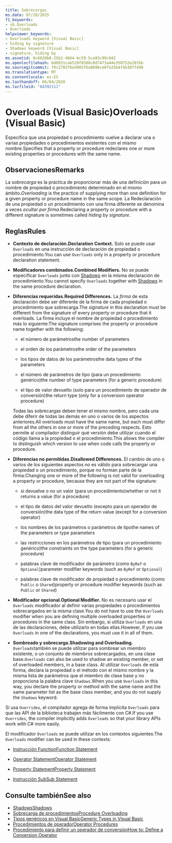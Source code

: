 ```yaml
---
title: Sobrecargas
ms.date: 07/20/2015
f1_keywords:
- vb.Overloads
- Overloads
helpviewer_keywords:
- Overloads keyword [Visual Basic]
- hiding by signature
- Shadows keyword [Visual Basic]
- signature, hiding by
ms.assetid: 0c6820b8-25b2-4664-bc59-5ca93c99c042
ms.openlocfilehash: bd0931cab520f8580c0d7473a44e350752e287bb
ms.sourcegitcommit: f8c270376ed905f6a8896ce0fe25b4f4b38ff498
ms.translationtype: MT
ms.contentlocale: es-ES
ms.lasthandoff: 06/04/2020
ms.locfileid: "84392111"
---
```

# <a name="overloads-visual-basic"></a><span data-ttu-id="e76ee-102">Overloads (Visual Basic)</span><span class="sxs-lookup"><span data-stu-id="e76ee-102">Overloads (Visual Basic)</span></span>

<span data-ttu-id="e76ee-103">Especifica que una propiedad o procedimiento vuelve a declarar una o varias propiedades o procedimientos existentes con el mismo nombre.</span><span class="sxs-lookup"><span data-stu-id="e76ee-103">Specifies that a property or procedure redeclares one or more existing properties or procedures with the same name.</span></span>

## <a name="remarks"></a><span data-ttu-id="e76ee-104">Observaciones</span><span class="sxs-lookup"><span data-stu-id="e76ee-104">Remarks</span></span>

<span data-ttu-id="e76ee-105">La *sobrecarga* es la práctica de proporcionar más de una definición para un nombre de propiedad o procedimiento determinado en el mismo ámbito.</span><span class="sxs-lookup"><span data-stu-id="e76ee-105">*Overloading* is the practice of supplying more than one definition for a given property or procedure name in the same scope.</span></span> <span data-ttu-id="e76ee-106">La Redeclaración de una propiedad o un procedimiento con una firma diferente se denomina a veces *ocultar por firma*.</span><span class="sxs-lookup"><span data-stu-id="e76ee-106">Redeclaring a property or procedure with a different signature is sometimes called *hiding by signature*.</span></span>

## <a name="rules"></a><span data-ttu-id="e76ee-107">Reglas</span><span class="sxs-lookup"><span data-stu-id="e76ee-107">Rules</span></span>

- <span data-ttu-id="e76ee-108">**Contexto de declaración.**</span><span class="sxs-lookup"><span data-stu-id="e76ee-108">**Declaration Context.**</span></span> <span data-ttu-id="e76ee-109">Solo se puede usar `Overloads` en una instrucción de declaración de propiedad o procedimiento.</span><span class="sxs-lookup"><span data-stu-id="e76ee-109">You can use `Overloads` only in a property or procedure declaration statement.</span></span>

- <span data-ttu-id="e76ee-110">**Modificadores combinados.**</span><span class="sxs-lookup"><span data-stu-id="e76ee-110">**Combined Modifiers.**</span></span> <span data-ttu-id="e76ee-111">No se puede especificar `Overloads` junto con [Shadows](shadows.md) en la misma declaración de procedimiento.</span><span class="sxs-lookup"><span data-stu-id="e76ee-111">You cannot specify `Overloads` together with [Shadows](shadows.md) in the same procedure declaration.</span></span>

- <span data-ttu-id="e76ee-112">**Diferencias requeridas.**</span><span class="sxs-lookup"><span data-stu-id="e76ee-112">**Required Differences.**</span></span> <span data-ttu-id="e76ee-113">La *firma* de esta declaración debe ser diferente de la firma de cada propiedad o procedimiento que sobrecarga.</span><span class="sxs-lookup"><span data-stu-id="e76ee-113">The *signature* in this declaration must be different from the signature of every property or procedure that it overloads.</span></span> <span data-ttu-id="e76ee-114">La firma incluye el nombre de propiedad o procedimiento más lo siguiente:</span><span class="sxs-lookup"><span data-stu-id="e76ee-114">The signature comprises the property or procedure name together with the following:</span></span>

  - <span data-ttu-id="e76ee-115">el número de parámetros</span><span class="sxs-lookup"><span data-stu-id="e76ee-115">the number of parameters</span></span>

  - <span data-ttu-id="e76ee-116">el orden de los parámetros</span><span class="sxs-lookup"><span data-stu-id="e76ee-116">the order of the parameters</span></span>

  - <span data-ttu-id="e76ee-117">los tipos de datos de los parámetros</span><span class="sxs-lookup"><span data-stu-id="e76ee-117">the data types of the parameters</span></span>

  - <span data-ttu-id="e76ee-118">el número de parámetros de tipo (para un procedimiento genérico)</span><span class="sxs-lookup"><span data-stu-id="e76ee-118">the number of type parameters (for a generic procedure)</span></span>

  - <span data-ttu-id="e76ee-119">el tipo de valor devuelto (solo para un procedimiento de operador de conversión)</span><span class="sxs-lookup"><span data-stu-id="e76ee-119">the return type (only for a conversion operator procedure)</span></span>

  <span data-ttu-id="e76ee-120">Todas las sobrecargas deben tener el mismo nombre, pero cada una debe diferir de todas las demás en uno o varios de los aspectos anteriores.</span><span class="sxs-lookup"><span data-stu-id="e76ee-120">All overloads must have the same name, but each must differ from all the others in one or more of the preceding respects.</span></span> <span data-ttu-id="e76ee-121">Esto permite al compilador distinguir qué versión debe utilizar cuando el código llama a la propiedad o el procedimiento.</span><span class="sxs-lookup"><span data-stu-id="e76ee-121">This allows the compiler to distinguish which version to use when code calls the property or procedure.</span></span>

- <span data-ttu-id="e76ee-122">**Diferencias no permitidas.**</span><span class="sxs-lookup"><span data-stu-id="e76ee-122">**Disallowed Differences.**</span></span> <span data-ttu-id="e76ee-123">El cambio de uno o varios de los siguientes aspectos no es válido para sobrecargar una propiedad o un procedimiento, porque no forman parte de la firma:</span><span class="sxs-lookup"><span data-stu-id="e76ee-123">Changing one or more of the following is not valid for overloading a property or procedure, because they are not part of the signature:</span></span>

  - <span data-ttu-id="e76ee-124">si devuelve o no un valor (para un procedimiento)</span><span class="sxs-lookup"><span data-stu-id="e76ee-124">whether or not it returns a value (for a procedure)</span></span>

  - <span data-ttu-id="e76ee-125">el tipo de datos del valor devuelto (excepto para un operador de conversión)</span><span class="sxs-lookup"><span data-stu-id="e76ee-125">the data type of the return value (except for a conversion operator)</span></span>

  - <span data-ttu-id="e76ee-126">los nombres de los parámetros o parámetros de tipo</span><span class="sxs-lookup"><span data-stu-id="e76ee-126">the names of the parameters or type parameters</span></span>

  - <span data-ttu-id="e76ee-127">las restricciones en los parámetros de tipo (para un procedimiento genérico)</span><span class="sxs-lookup"><span data-stu-id="e76ee-127">the constraints on the type parameters (for a generic procedure)</span></span>

  - <span data-ttu-id="e76ee-128">palabras clave de modificador de parámetro (como `ByRef` o `Optional`)</span><span class="sxs-lookup"><span data-stu-id="e76ee-128">parameter modifier keywords (such as `ByRef` or `Optional`)</span></span>

  - <span data-ttu-id="e76ee-129">palabras clave de modificador de propiedad o procedimiento (como `Public` o `Shared`)</span><span class="sxs-lookup"><span data-stu-id="e76ee-129">property or procedure modifier keywords (such as `Public` or `Shared`)</span></span>

- <span data-ttu-id="e76ee-130">**Modificador opcional.**</span><span class="sxs-lookup"><span data-stu-id="e76ee-130">**Optional Modifier.**</span></span> <span data-ttu-id="e76ee-131">No es necesario usar el `Overloads` modificador al definir varias propiedades o procedimientos sobrecargados en la misma clase.</span><span class="sxs-lookup"><span data-stu-id="e76ee-131">You do not have to use the `Overloads` modifier when you are defining multiple overloaded properties or procedures in the same class.</span></span> <span data-ttu-id="e76ee-132">Sin embargo, si utiliza `Overloads` en una de las declaraciones, debe utilizarlo en todas ellas.</span><span class="sxs-lookup"><span data-stu-id="e76ee-132">However, if you use `Overloads` in one of the declarations, you must use it in all of them.</span></span>

- <span data-ttu-id="e76ee-133">**Sombreado y sobrecarga.**</span><span class="sxs-lookup"><span data-stu-id="e76ee-133">**Shadowing and Overloading.**</span></span> <span data-ttu-id="e76ee-134">`Overloads`también se puede utilizar para sombrear un miembro existente, o un conjunto de miembros sobrecargados, en una clase base.</span><span class="sxs-lookup"><span data-stu-id="e76ee-134">`Overloads` can also be used to shadow an existing member, or set of overloaded members, in a base class.</span></span> <span data-ttu-id="e76ee-135">Al utilizar `Overloads` de esta forma, declara la propiedad o el método con el mismo nombre y la misma lista de parámetros que el miembro de clase base y no proporciona la palabra clave `Shadows`.</span><span class="sxs-lookup"><span data-stu-id="e76ee-135">When you use `Overloads` in this way, you declare the property or method with the same name and the same parameter list as the base class member, and you do not supply the `Shadows` keyword.</span></span>

<span data-ttu-id="e76ee-136">Si usa `Overrides`, el compilador agrega de forma implícita `Overloads` para que las API de la biblioteca trabajen más fácilmente con C#.</span><span class="sxs-lookup"><span data-stu-id="e76ee-136">If you use `Overrides`, the compiler implicitly adds `Overloads` so that your library APIs work with C# more easily.</span></span>

<span data-ttu-id="e76ee-137">El modificador `Overloads` se puede utilizar en los contextos siguientes:</span><span class="sxs-lookup"><span data-stu-id="e76ee-137">The `Overloads` modifier can be used in these contexts:</span></span>

- [<span data-ttu-id="e76ee-138">Instrucción Function</span><span class="sxs-lookup"><span data-stu-id="e76ee-138">Function Statement</span></span>](../statements/function-statement.md)

- [<span data-ttu-id="e76ee-139">Operator Statement</span><span class="sxs-lookup"><span data-stu-id="e76ee-139">Operator Statement</span></span>](../statements/operator-statement.md)

- [<span data-ttu-id="e76ee-140">Property Statement</span><span class="sxs-lookup"><span data-stu-id="e76ee-140">Property Statement</span></span>](../statements/property-statement.md)

- [<span data-ttu-id="e76ee-141">Instrucción Sub</span><span class="sxs-lookup"><span data-stu-id="e76ee-141">Sub Statement</span></span>](../statements/sub-statement.md)

## <a name="see-also"></a><span data-ttu-id="e76ee-142">Consulte también</span><span class="sxs-lookup"><span data-stu-id="e76ee-142">See also</span></span>

- [<span data-ttu-id="e76ee-143">Shadows</span><span class="sxs-lookup"><span data-stu-id="e76ee-143">Shadows</span></span>](shadows.md)
- [<span data-ttu-id="e76ee-144">Sobrecarga de procedimientos</span><span class="sxs-lookup"><span data-stu-id="e76ee-144">Procedure Overloading</span></span>](../../programming-guide/language-features/procedures/procedure-overloading.md)
- [<span data-ttu-id="e76ee-145">Tipos genéricos en Visual Basic</span><span class="sxs-lookup"><span data-stu-id="e76ee-145">Generic Types in Visual Basic</span></span>](../../programming-guide/language-features/data-types/generic-types.md)
- [<span data-ttu-id="e76ee-146">Procedimientos de operador</span><span class="sxs-lookup"><span data-stu-id="e76ee-146">Operator Procedures</span></span>](../../programming-guide/language-features/procedures/operator-procedures.md)
- [<span data-ttu-id="e76ee-147">Procedimiento para definir un operador de conversión</span><span class="sxs-lookup"><span data-stu-id="e76ee-147">How to: Define a Conversion Operator</span></span>](../../programming-guide/language-features/procedures/how-to-define-a-conversion-operator.md)
